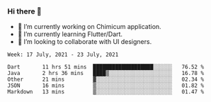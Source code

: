### Hi there 👋

<!--
**devcat37/devcat37** is a ✨ _special_ ✨ repository because its `README.md` (this file) appears on your GitHub profile.-->


- 🔭 I’m currently working on Chimicum application.
- 🌱 I’m currently learning Flutter/Dart.
- 👯 I’m looking to collaborate with UI designers.
<!-- - 🤔 I’m looking for help with ... -->

<!--START_SECTION:waka-->
```text
Week: 17 July, 2021 - 23 July, 2021

Dart       11 hrs 51 mins  ███████████████████░░░░░░   76.52 % 
Java       2 hrs 36 mins   ████▒░░░░░░░░░░░░░░░░░░░░   16.78 % 
Other      21 mins         ▓░░░░░░░░░░░░░░░░░░░░░░░░   02.34 % 
JSON       16 mins         ▒░░░░░░░░░░░░░░░░░░░░░░░░   01.82 % 
Markdown   13 mins         ▒░░░░░░░░░░░░░░░░░░░░░░░░   01.47 % 
```
<!--END_SECTION:waka-->
